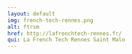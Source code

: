 ```yaml
---
layout: default
img: french-tech-rennes.png
alt: ftrsm
href: http://lafrenchtech-rennes.fr/
qui: La French Tech Rennes Saint Malo
---
```

